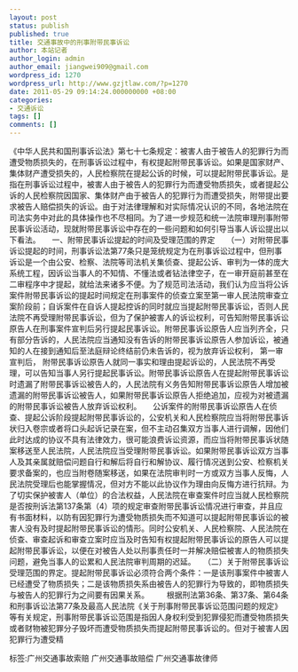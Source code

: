 ```yaml
---
layout: post
status: publish
published: true
title: 交通事故中的刑事附带民事诉讼
author: 本站记者
author_login: admin
author_email: jiangwei909@gmail.com
wordpress_id: 1270
wordpress_url: http://www.gzjtlaw.com/?p=1270
date: 2011-05-29 09:14:24.000000000 +08:00
categories:
- 交通诉讼
tags: []
comments: []
---
```

《中华人民共和国刑事诉讼法》第七十七条规定：被害人由于被告人的犯罪行为而遭受物质损失的，在刑事诉讼过程中，有权提起附带民事诉讼。如果是国家财产、集体财产遭受损失的，人民检察院在提起公诉的时候，可以提起附带民事诉讼。是指在刑事诉讼过程中，被害人由于被告人的犯罪行为而遭受物质损失，或者提起公诉的人民检察院因国家、集体财产由于被告人的犯罪行为而遭受损失，附带提出要求被告人赔偿损失的诉讼。由于对法律理解和对实际情况认识的不同，各地法院在司法实务中对此的具体操作也不尽相同。为了进一步规范和统一法院审理刑事附带民事诉讼活动，现就附带民事诉讼中存在的一些问题和如何引导当事人诉讼提出以下看法。　　一、附带民事诉讼提起的时间及受理范围的界定　　（一）对附带民事诉讼提起的时间，刑事诉讼法第77条只是笼统规定为在刑事诉讼过程中，但刑事诉讼是一个由公安、检察、法院等司法机关集侦查、提起公诉、审判为一体的庞大系统工程，因诉讼当事人的不知情、不懂法或者钻法律空子，在一审开庭前甚至在二审程序中才提起，就给法来诸多不便。为了规范司法活动，我们认为应当将公诉案件附带民事诉讼的提起时间规定在刑事案件的侦查立案至第一审人民法院审查立案阶段前；自诉案件在自诉人提起控诉的同时就应当提起附带民事诉讼，否则人民法院不再受理附带民事诉讼，但为了保护被害人的诉讼权利，可告知附带民事诉讼原告人在刑事案件宣判后另行提起民事诉讼。附带民事诉讼原告人应当列齐全，只有部分告诉的，人民法院应当通知没有告诉的附带民事诉讼原告人参加诉讼，被通知的人在接到通知后至法庭辩论终结前仍未告诉的，视为放弃诉讼权利， 第一审宣判后， 附带民事诉讼原告人就同一事实和理由提起诉讼的，人民法院不再受理，可以告知当事人另行提起民事诉讼。附带民事诉讼原告人在提起附带民事诉讼时遗漏了附带民事诉讼被告人的，人民法院有义务告知附带民事诉讼原告人增加被遗漏的附带民事诉讼被告人，如果附带民事诉讼原告人拒绝追加，应视为对被遗漏的附带民事诉讼被告人放弃诉讼权利。　　公诉案件的附带民事诉讼原告人在侦查、提起公诉阶段提起附带民事诉讼的，公安机关和人民检察院应当将附带民事诉状归入卷宗或者将口头起诉记录在案，但不主动召集双方当事人进行调解，因他们此时达成的协议不具有法律效力，很可能浪费诉讼资源，而应当将附带民事诉状随案移送至人民法院，人民法院应当受理附带民事诉讼。如果附带民事诉讼双方当事人及其亲属就赔偿问题自行和解后将自行和解协议、履行情况送到公安、检察机关要求备案的，也应当附卷随案移送，如果在法院审判时一方或双方当事人反悔，人民法院受理后也能掌握情况，但对方不能以此协议作为理由向反悔方进行抗辩。为了切实保护被害人（单位）的合法权益，人民法院在审查案件时应当就人民检察院是否按刑诉法第137条第（4）项的规定审查附带民事诉讼情况进行审查，并且应有书面材料，以防有因犯罪行为遭受物质损失而不知道可以提起附带民事诉讼的被害人没有及时提起附带民事诉讼的情形。同时公安机关、人民检察院、人民法院在侦查、审查起诉和审查立案时应当及时告知有权提起附带民事诉讼的原告人可以提起附带民事诉讼，以便在对被告人处以刑事责任时一并解决赔偿被害人的物质损失问题，避免当事人的讼累和人民法院审判周期的迟延。　　（二）关于附带民事诉讼受理范围的界定。提起附带民事诉讼必须符合两个条件：一是该刑事案件中被害人已经遭受了物质损失；二是该物质损失系由被告人的犯罪行为导致的，即物质损失与被告人的犯罪行为之间要有因果关系。 　　根据刑法第36条、第37条、第64条和刑事诉讼法第77条及最高人民法院《关于刑事附带民事诉讼范围问题的规定》等有关规定，刑事附带民事诉讼范围是指因人身权利受到犯罪侵犯而遭受物质损失或者财物被犯罪分子毁坏而遭受物质损失而提起附带民事诉讼的。但对于被害人因犯罪行为遭受精标签:广州交通事故索赔 广州交通事故赔偿 广州交通事故律师
